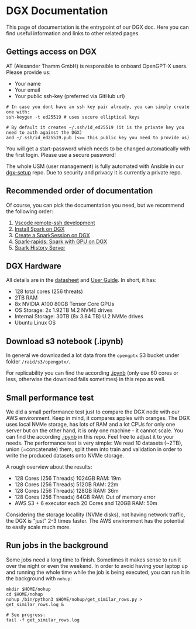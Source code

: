 # DGX Documentation

This page of documentation is the entrypoint of our DGX doc. Here you can find useful information and links to other related pages.

## Gettings access on DGX

AT (Alexander Thamm GmbH) is responsible to onboard OpenGPT-X users. Please provide us:
- Your name
- Your email
- Your public ssh-key (preferred via GitHub url)
```
# In case you dont have an ssh key pair already, you can simply create one with:
ssh-keygen -t ed25519 # uses secure elliptical keys

# By default it creates ~/.ssh/id_ed25519 (it is the private key you need to auth against the DGX) 
and ~/.ssh/id_ed25519.pub (<== this public key you need to provide us)
```

You will get a start-password which needs to be changed automatically with the first login. Please use a secure password!

The whole USM (user management) is fully automated with Ansible in our [dgx-setup](https://github.com/KubeSoup/dgx-setup) repo. Due to security and privacy it is currently a private repo.

## Recommended order of documentation

Of course, you can pick the documentation you need, but we recommend the following order:
1. [Vscode remote-ssh development](https://github.com/KubeSoup/docs/blob/main/DGX/dgx-vscode-remote-ssh.md)
2. [Install Spark on DGX](https://github.com/KubeSoup/docs/blob/main/DGX/dgx-install-spark.md)
3. [Create a SparkSession on DGX](https://github.com/KubeSoup/docs/blob/main/DGX/dgx-create-sparksession.md)
4. [Spark-rapids: Spark with GPU on DGX](https://github.com/KubeSoup/docs/blob/main/DGX/dgx-spark-rapids-gpu.md)
5. [Spark History Server](https://github.com/KubeSoup/docs/blob/main/DGX/dgx-spark-history-server.md)


## DGX Hardware

All details are in the [datasheet](https://images.nvidia.com/aem-dam/Solutions/Data-Center/nvidia-dgx-a100-datasheet.pdf) and [User Guide](https://docs.nvidia.com/dgx/pdf/dgxa100-user-guide.pdf).
In short, it has:
- 128 total cores (256 threats)
- 2TB RAM
- 8x NVIDIA A100 80GB Tensor Core GPUs
- OS Storage: 2x 1.92TB M.2 NVME drives
- Internal Storage: 30TB (8x 3.84 TB) U.2
NVMe drives
- Ubuntu Linux OS


## Download s3 notebook (.ipynb)

In general we downloaded a lot data from the `opengptx` S3 bucket under folder `/raid/s3/opengptx/`.

For replicability you can find the according [.ipynb](https://github.com/KubeSoup/docs/blob/main/DGX/dgx-download-s3.ipynb) (only use 60 cores or less, otherwise the download fails sometimes) in this repo as well.

## Small performance test

We did a small performance test just to compare the DGX node with our AWS environment. Keep in mind, it compares apples with oranges. The DGX uses local NVMe storage, has lots of RAM and a lot CPUs for only one server but on the other hand, it is only one machine - it cannot scale.
You can find the according [.ipynb](https://github.com/KubeSoup/docs/blob/main/DGX/dgx-performance-test.ipynb) in this repo. Feel free to adjust it to your needs. The performance test is very simple: We read 10 datasets (~2TB), union (=concatenate) them, split them into train and validation in order to write the produced datasets onto NVMe storage.

A rough overview about the results:
- 128 Cores (256 Threads) 1024GB RAM: 19m
- 128 Cores (256 Threads) 512GB RAM: 22m
- 128 Cores (256 Threads) 128GB RAM: 36m
- 128 Cores (256 Threads) 64GB RAM: Out of memory error
- AWS S3 + 6 executor each 20 Cores and 120GB RAM: 50m

Considering the storage locallity (NVMe disks), not having network traffic, the DGX is "just" 2-3 times faster. The AWS environment has the potential to easily scale much more.

## Run jobs in the background

Some jobs need a long time to finish. Sometimes it makes sense to run it over the night or even the weekend. In order to avoid having your laptop up and running the whole time while the job is being executed, you can run it in the background with `nohup`:
```
mkdir $HOME/nohup
cd $HOME/nohup
nohup /bin/python3 $HOME/nohup/get_similar_rows.py > get_similar_rows.log &

# See progress:
tail -f get_similar_rows.log
```

